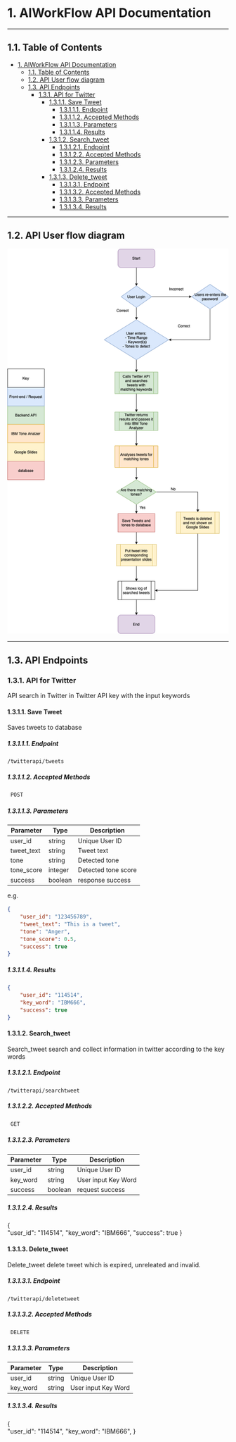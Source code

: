 # 1. AIWorkFlow API Documentation

---

## 1.1. Table of Contents
- [1. AIWorkFlow API Documentation](#1-aiworkflow-api-documentation)
  - [1.1. Table of Contents](#11-table-of-contents)
  - [1.2. API User flow diagram](#12-api-user-flow-diagram)
  - [1.3. API Endpoints](#13-api-endpoints)
    - [1.3.1. API for Twitter](#131-api-for-twitter)
      - [1.3.1.1. Save Tweet](#1311-save-tweet)
        - [1.3.1.1.1. Endpoint](#13111-endpoint)
        - [1.3.1.1.2. Accepted Methods](#13112-accepted-methods)
        - [1.3.1.1.3. Parameters](#13113-parameters)
        - [1.3.1.1.4. Results](#13114-results)
      - [1.3.1.2. Search_tweet](#1312-search_tweet)
        - [1.3.1.2.1. Endpoint](#13121-endpoint)
        - [1.3.1.2.2. Accepted Methods](#13122-accepted-methods)
        - [1.3.1.2.3. Parameters](#13123-parameters)
        - [1.3.1.2.4. Results](#13124-results)
      - [1.3.1.3. Delete_tweet](#1313-delete_tweet)
        - [1.3.1.3.1. Endpoint](#13131-endpoint)
        - [1.3.1.3.2. Accepted Methods](#13132-accepted-methods)
        - [1.3.1.3.3. Parameters](#13133-parameters)
        - [1.3.1.3.4. Results](#13134-results)

---

## 1.2. API User flow diagram

![user_flow_diagram](../readme_assets/user_flow_diagram.png)

---

## 1.3. API Endpoints

### 1.3.1. API for Twitter

API search in Twitter in Twitter API key with the input keywords

#### 1.3.1.1. Save Tweet

Saves tweets to database

##### 1.3.1.1.1. Endpoint

    /twitterapi/tweets

##### 1.3.1.1.2. Accepted Methods

```txt
 POST 
```

##### 1.3.1.1.3. Parameters

| Parameter  | Type    | Description         |
| ---------- | ------- | ------------------- |
| user_id    | string  | Unique User ID      |
| tweet_text | string  | Tweet text          |
| tone       | string  | Detected tone       |
| tone_score | integer | Detected tone score |
| success    | boolean | response success    |

e.g. 

```json
{
    "user_id": "123456789",
    "tweet_text": "This is a tweet",
    "tone": "Anger",
    "tone_score": 0.5,
    "success": true
}
```

##### 1.3.1.1.4. Results

```json
{  
    "user_id": "114514",
    "key_word": "IBM666",
    "success": true
}
```

#### 1.3.1.2. Search_tweet

Search_tweet search and collect information in twitter according to the key words

##### 1.3.1.2.1. Endpoint

    /twitterapi/searchtweet

##### 1.3.1.2.2. Accepted Methods

```txt
 GET 
```

##### 1.3.1.2.3. Parameters

| Parameter | Type    | Description         |
| --------- | ------- | ------------------- |
| user_id   | string  | Unique User ID      |
| key_word  | string  | User input Key Word |
| success   | boolean | request success     |
    

##### 1.3.1.2.4. Results


{  
    "user_id": "114514",
    "key_word": "IBM666",
    "success": true
}


#### 1.3.1.3. Delete_tweet

Delete_tweet delete tweet which is expired, unreleated and invalid.


##### 1.3.1.3.1. Endpoint

    /twitterapi/deletetweet

##### 1.3.1.3.2. Accepted Methods

```txt
 DELETE 
```

##### 1.3.1.3.3. Parameters

| Parameter | Type   | Description         |
| --------- | ------ | ------------------- |
| user_id   | string | Unique User ID      |
| key_word  | string | User input Key Word |
    
##### 1.3.1.3.4. Results


{  
    "user_id": "114514",
    "key_word": "IBM666",
}